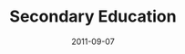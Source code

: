 ---
date: '2011-09-07'
title: 'Secondary Education'
company: 'Bayview Secondary School'
range: '2011 - 2015'
---